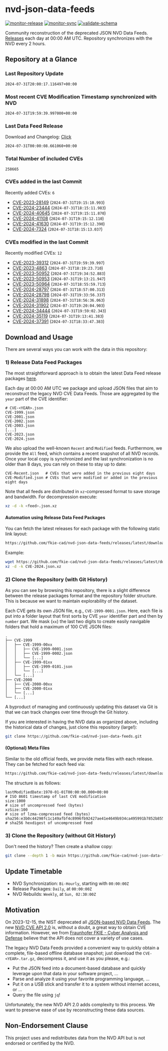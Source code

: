 # nvd-json-data-feeds

[![monitor-release](https://github.com/fkie-cad/nvd-json-data-feeds/actions/workflows/monitor_release.yml/badge.svg)](https://github.com/fkie-cad/nvd-json-data-feeds/actions/workflows/monitor_release.yml)
[![monitor-sync](https://github.com/fkie-cad/nvd-json-data-feeds/actions/workflows/monitor_sync.yml/badge.svg)](https://github.com/fkie-cad/nvd-json-data-feeds/actions/workflows/monitor_sync.yml)
[![validate-schema](https://github.com/fkie-cad/nvd-json-data-feeds/actions/workflows/validate_schema.yml/badge.svg)](https://github.com/fkie-cad/nvd-json-data-feeds/actions/workflows/validate_schema.yml)

Community reconstruction of the deprecated JSON NVD Data Feeds.
[Releases](https://github.com/fkie-cad/nvd-json-data-feeds/releases/latest) each day at 00:00 AM UTC.
Repository synchronizes with the NVD every 2 hours.

## Repository at a Glance

### Last Repository Update

```plain
2024-07-31T20:00:17.116497+00:00
```

### Most recent CVE Modification Timestamp synchronized with NVD

```plain
2024-07-31T19:59:39.997000+00:00
```

### Last Data Feed Release

Download and Changelog: [Click](https://github.com/fkie-cad/nvd-json-data-feeds/releases/latest)

```plain
2024-07-31T00:00:08.661060+00:00
```

### Total Number of included CVEs

```plain
258665
```

### CVEs added in the last Commit

Recently added CVEs: `6`

- [CVE-2023-28149](CVE-2023/CVE-2023-281xx/CVE-2023-28149.json) (`2024-07-31T19:15:10.993`)
- [CVE-2024-23444](CVE-2024/CVE-2024-234xx/CVE-2024-23444.json) (`2024-07-31T18:15:11.983`)
- [CVE-2024-40645](CVE-2024/CVE-2024-406xx/CVE-2024-40645.json) (`2024-07-31T19:15:11.870`)
- [CVE-2024-41108](CVE-2024/CVE-2024-411xx/CVE-2024-41108.json) (`2024-07-31T19:15:12.110`)
- [CVE-2024-41630](CVE-2024/CVE-2024-416xx/CVE-2024-41630.json) (`2024-07-31T19:15:12.390`)
- [CVE-2024-7324](CVE-2024/CVE-2024-73xx/CVE-2024-7324.json) (`2024-07-31T18:15:13.037`)


### CVEs modified in the last Commit

Recently modified CVEs: `12`

- [CVE-2023-39312](CVE-2023/CVE-2023-393xx/CVE-2023-39312.json) (`2024-07-31T19:59:39.997`)
- [CVE-2023-4863](CVE-2023/CVE-2023-48xx/CVE-2023-4863.json) (`2024-07-31T18:19:23.710`)
- [CVE-2023-50952](CVE-2023/CVE-2023-509xx/CVE-2023-50952.json) (`2024-07-31T19:34:52.883`)
- [CVE-2023-50953](CVE-2023/CVE-2023-509xx/CVE-2023-50953.json) (`2024-07-31T19:13:21.947`)
- [CVE-2023-50964](CVE-2023/CVE-2023-509xx/CVE-2023-50964.json) (`2024-07-31T18:55:59.713`)
- [CVE-2024-28797](CVE-2024/CVE-2024-287xx/CVE-2024-28797.json) (`2024-07-31T18:57:00.313`)
- [CVE-2024-28798](CVE-2024/CVE-2024-287xx/CVE-2024-28798.json) (`2024-07-31T19:33:56.337`)
- [CVE-2024-31898](CVE-2024/CVE-2024-318xx/CVE-2024-31898.json) (`2024-07-31T18:56:36.063`)
- [CVE-2024-31902](CVE-2024/CVE-2024-319xx/CVE-2024-31902.json) (`2024-07-31T19:20:04.903`)
- [CVE-2024-34444](CVE-2024/CVE-2024-344xx/CVE-2024-34444.json) (`2024-07-31T19:59:02.343`)
- [CVE-2024-35119](CVE-2024/CVE-2024-351xx/CVE-2024-35119.json) (`2024-07-31T19:13:41.383`)
- [CVE-2024-37391](CVE-2024/CVE-2024-373xx/CVE-2024-37391.json) (`2024-07-31T18:33:47.383`)


## Download and Usage

There are several ways you can work with the data in this repository:

### 1) Release Data Feed Packages

The most straightforward approach is to obtain the latest Data Feed release packages [here](https://github.com/fkie-cad/nvd-json-data-feeds/releases/latest).

Each day at 00:00 AM UTC we package and upload JSON files that aim to reconstruct the legacy NVD CVE Data Feeds.
Those are aggregated by the `year` part of the CVE identifier:

```
# CVE-<YEAR>.json
CVE-1999.json
CVE-2001.json
CVE-2002.json
CVE-2003.json
[...]
CVE-2023.json
CVE-2024.json
```

We also upload the well-known `Recent` and `Modified` feeds.
Furthermore, we provide the `All` feed, which contains a recent snapshot of all NVD records.
Once your local copy is synchronized and the last synchronization is no older than 8 days, you can rely on these to stay up to date:

```plain
CVE-Recent.json   # CVEs that were added in the previous eight days
CVE-Modified.json # CVEs that were modified or added in the previous eight days
```

Note that all feeds are distributed in `xz`-compressed format to save storage and bandwidth.
For decompression execute:

```sh
xz -d -k <feed>.json.xz
```

#### Automation using Release Data Feed Packages

You can fetch the latest releases for each package with the following static link layout:

```sh
https://github.com/fkie-cad/nvd-json-data-feeds/releases/latest/download/CVE-<YEAR>.json.xz
```

Example:

```sh
wget https://github.com/fkie-cad/nvd-json-data-feeds/releases/latest/download/CVE-2024.json.xz
xz -d -k CVE-2024.json.xz
```

### 2) Clone the Repository (with Git History)

As you can see by browsing this repository, there is a slight difference between the release packages format and the repository folder structure.
This is because we want to maintain explorability of the dataset.

Each CVE gets its own JSON file, e.g., `CVE-1999-0001.json`.
Here, each file is put into a folder layout that first sorts by CVE `year` identifier part and then by `number` part.
We mask (`xx`) the last two digits to create easily navigable folders that hold a maximum of 100 CVE JSON files:

```plain
.
├── CVE-1999
│   ├── CVE-1999-00xx
│   │   ├── CVE-1999-0001.json
│   │   ├── CVE-1999-0002.json
│   │   └── [...]
│   ├── CVE-1999-01xx
│   │   ├── CVE-1999-0101.json
│   │   └── [...]
│   └── [...]
├── CVE-2000
│   ├── CVE-2000-00xx
│   ├── CVE-2000-01xx
│   └── [...]
└── [...]
```

A byproduct of managing and continuously updating this dataset via Git is that we can track changes over time through the Git history.

If you are interested in having the NVD data as organized above, including the historical data of changes, just clone this repository (large!):

```sh
git clone https://github.com/fkie-cad/nvd-json-data-feeds.git
```

#### (Optional) Meta Files

Similar to the old official feeds, we provide meta files with each release. They can be fetched for each feed via:

```sh
https://github.com/fkie-cad/nvd-json-data-feeds/releases/latest/download/CVE-<YEAR>.meta
```

The structure is as follows:

```plain
lastModifiedDate:1970-01-01T00:00:00.000+00:00                          # ISO 8601 timestamp of last CVE modification
size:1000                                                               # size of uncompressed feed (bytes)
xzSize:100                                                              # size of lzma-compressed feed (bytes)
sha256:e3b0c44298fc1c149afbf4c8996fb92427ae41e4649b934ca495991b7852b855 # sha256 hexdigest of uncompressed feed
```

### 3) Clone the Repository (without Git History)

Don't need the history? Then create a shallow copy:

```sh
git clone --depth 1 -b main https://github.com/fkie-cad/nvd-json-data-feeds.git
```


## Update Timetable

* NVD Synchronization: `Bi-Hourly`, starting with `00:00:00Z`
* Release Packages: `Daily`, at `00:00:00Z`
* NVD Rebuilds: `Weekly`, at `Sun, 02:30:00Z`


## Motivation

On 2023-12-15, the NIST deprecated all [JSON-based NVD Data Feeds](https://nvd.nist.gov/vuln/data-feeds#divRetirementBanner-1).
The new [NVD CVE API 2.0](https://nvd.nist.gov/developers/vulnerabilities) is, without a doubt, a great way to obtain CVE information.
However, we from [Fraunhofer FKIE - Cyber Analysis and Defense](https://www.fkie.fraunhofer.de/en/departments/cad.html) believe that the API does not cover a variety of use cases.

The legacy NVD Data Feeds provided a convenient way to quickly obtain a complete, file-based offline database snapshot; just download the `CVE-<YEAR>.tar.gz`, decompress it, and use it as you please, e.g.:

- Put the JSON feed into a document-based database and quickly leverage upon that data in your software project, ...
- Parse and analyze it using your favorite programming language, ...
- Put it on a USB stick and transfer it to a system without internet access, or ...
- Query the file using `jq`!

Unfortunately, the new NVD API 2.0 adds complexity to this process.
We want to preserve ease of use by reconstructing these data sources.

## Non-Endorsement Clause

This project uses and redistributes data from the NVD API but is not endorsed or certified by the NVD.